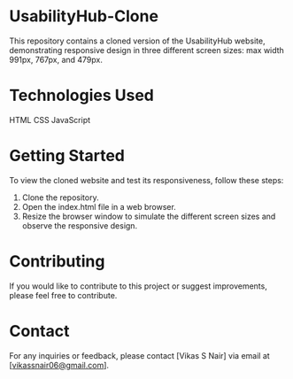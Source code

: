 # UsabilityHub-Clone
This repository contains a cloned version of the UsabilityHub website, demonstrating responsive design in three different screen sizes: max width 991px, 767px, and 479px.

# Technologies Used
HTML
CSS
JavaScript

# Getting Started

To view the cloned website and test its responsiveness, follow these steps:

1. Clone the repository.
2. Open the index.html file in a web browser.
3. Resize the browser window to simulate the different screen sizes and observe the responsive design.

# Contributing

If you would like to contribute to this project or suggest improvements, please feel free to contribute.

# Contact

For any inquiries or feedback, please contact [Vikas S Nair] via email at [vikassnair06@gmail.com].
